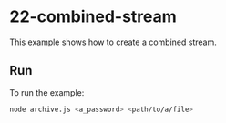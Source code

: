 # 22-combined-stream

This example shows how to create a combined stream.

## Run

To run the example:

```bash
node archive.js <a_password> <path/to/a/file>
```

